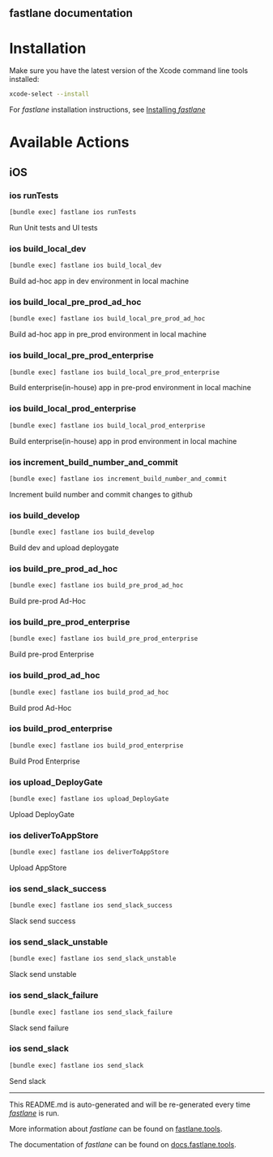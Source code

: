 fastlane documentation
----

# Installation

Make sure you have the latest version of the Xcode command line tools installed:

```sh
xcode-select --install
```

For _fastlane_ installation instructions, see [Installing _fastlane_](https://docs.fastlane.tools/#installing-fastlane)

# Available Actions

## iOS

### ios runTests

```sh
[bundle exec] fastlane ios runTests
```

Run Unit tests and UI tests

### ios build_local_dev

```sh
[bundle exec] fastlane ios build_local_dev
```

Build ad-hoc app in dev environment in local machine

### ios build_local_pre_prod_ad_hoc

```sh
[bundle exec] fastlane ios build_local_pre_prod_ad_hoc
```

Build ad-hoc app in pre_prod environment in local machine

### ios build_local_pre_prod_enterprise

```sh
[bundle exec] fastlane ios build_local_pre_prod_enterprise
```

Build enterprise(in-house) app in pre-prod environment in local machine

### ios build_local_prod_enterprise

```sh
[bundle exec] fastlane ios build_local_prod_enterprise
```

Build enterprise(in-house) app in prod environment in local machine

### ios increment_build_number_and_commit

```sh
[bundle exec] fastlane ios increment_build_number_and_commit
```

Increment build number and commit changes to github

### ios build_develop

```sh
[bundle exec] fastlane ios build_develop
```

Build dev and upload deploygate

### ios build_pre_prod_ad_hoc

```sh
[bundle exec] fastlane ios build_pre_prod_ad_hoc
```

Build pre-prod Ad-Hoc

### ios build_pre_prod_enterprise

```sh
[bundle exec] fastlane ios build_pre_prod_enterprise
```

Build pre-prod Enterprise

### ios build_prod_ad_hoc

```sh
[bundle exec] fastlane ios build_prod_ad_hoc
```

Build prod Ad-Hoc

### ios build_prod_enterprise

```sh
[bundle exec] fastlane ios build_prod_enterprise
```

Build Prod Enterprise

### ios upload_DeployGate

```sh
[bundle exec] fastlane ios upload_DeployGate
```

Upload DeployGate

### ios deliverToAppStore

```sh
[bundle exec] fastlane ios deliverToAppStore
```

Upload AppStore

### ios send_slack_success

```sh
[bundle exec] fastlane ios send_slack_success
```

Slack send success

### ios send_slack_unstable

```sh
[bundle exec] fastlane ios send_slack_unstable
```

Slack send unstable

### ios send_slack_failure

```sh
[bundle exec] fastlane ios send_slack_failure
```

Slack send failure

### ios send_slack

```sh
[bundle exec] fastlane ios send_slack
```

Send slack

----

This README.md is auto-generated and will be re-generated every time [_fastlane_](https://fastlane.tools) is run.

More information about _fastlane_ can be found on [fastlane.tools](https://fastlane.tools).

The documentation of _fastlane_ can be found on [docs.fastlane.tools](https://docs.fastlane.tools).

